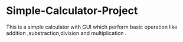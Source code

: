 # Simple-Calculator-Project
This is a simple calculator with GUI  which perform basic operation like addition ,substraction,division and multiplication .
